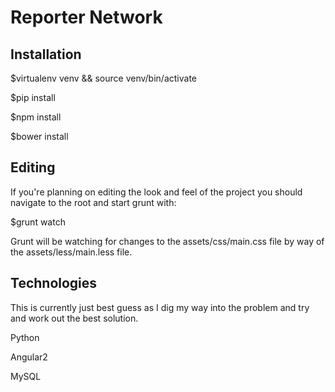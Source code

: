 # Reporter Network

## Installation

$virtualenv venv && source venv/bin/activate

$pip install

$npm install

$bower install

## Editing

If you're planning on editing the look and feel of the project you should navigate to the root and start grunt with:

$grunt watch

Grunt will be watching for changes to the assets/css/main.css file by way of the assets/less/main.less file.

## Technologies

This is currently just best guess as I dig my way into the problem and try and work out the best solution.

Python

Angular2

MySQL
